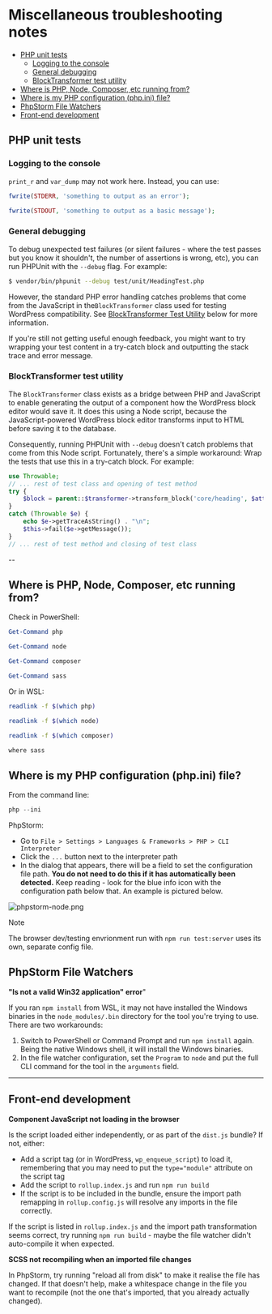 # Miscellaneous troubleshooting notes

- [PHP unit tests](#php-unit-tests)
    - [Logging to the console](#logging-to-the-console)
    - [General debugging](#general-debugging)
    - [BlockTransformer test utility](#blocktransformer-test-utility)
- [Where is PHP, Node, Composer, etc running from?](#where-is-php-node-composer-etc-running-from)
- [Where is my PHP configuration (php.ini) file?](#where-is-my-php-configuration-phpini-file)
- [PhpStorm File Watchers](#phpstorm-file-watchers)
- [Front-end development](#front-end-development)

## PHP unit tests

### Logging to the console

`print_r` and `var_dump` may not work here. Instead, you can use:

```php
fwrite(STDERR, 'something to output as an error');
```

```php
fwrite(STDOUT, 'something to output as a basic message');
```

### General debugging

To debug unexpected test failures (or silent failures - where the test passes but you know it shouldn't, the number of
assertions is wrong, etc), you can run PHPUnit with the `--debug` flag. For example:

```bash
$ vendor/bin/phpunit --debug test/unit/HeadingTest.php
```

However, the standard PHP error handling catches problems that come from the JavaScript in the`BlockTransformer` class
used for testing WordPress compatibility. See [BlockTransformer Test Utility](#blocktransformer-test-utility) below for
more information.

If you're still not getting useful enough feedback, you might want to try wrapping your test content in a try-catch
block and outputting the stack trace and error message.

### BlockTransformer test utility

The `BlockTransformer` class exists as a bridge between PHP and JavaScript to enable generating the output of a
component how the WordPress block editor would save it. It does this using a Node script, because the JavaScript-powered
WordPress block editor transforms input to HTML before saving it to the database.

Consequently, running PHPUnit with `--debug` doesn't catch problems that come from this Node script. Fortunately,
there's a simple workaround: Wrap the tests that use this in a try-catch block. For example:

```php
use Throwable;
// ... rest of test class and opening of test method
try {
    $block = parent::$transformer->transform_block('core/heading', $attributes, [$content]);
}
catch (Throwable $e) {
    echo $e->getTraceAsString() . "\n";
    $this->fail($e->getMessage()); 
}
// ... rest of test method and closing of test class
```

--

## Where is PHP, Node, Composer, etc running from?

Check in PowerShell:

```PowerShell
Get-Command php
```

```PowerShell
Get-Command node
```

```PowerShell
Get-Command composer
```

```PowerShell
Get-Command sass
```

Or in WSL:

```bash
readlink -f $(which php)
```

```bash
readlink -f $(which node)
```

```bash
readlink -f $(which composer)
``` 

```bash
where sass
``` 

## Where is my PHP configuration (php.ini) file?

From the command line:

```PowerShell
php --ini
```

PhpStorm:

- Go to `File > Settings > Languages & Frameworks > PHP > CLI Interpreter`
- Click the `...` button next to the interpreter path
- In the dialog that appears, there will be a field to set the configuration file path. **You do not need to do this if
  it has automatically been detected.** Keep reading - look for the blue info icon with the configuration path below
  that. An example is pictured below.

![phpstorm-node.png](images/phpstorm-phpini.png)

> [!NOTE]
> The browser dev/testing envrionment run with `npm run test:server` uses its own, separate config file.

## PhpStorm File Watchers

**"Is not a valid Win32 application" error**"

If you ran `npm install` from WSL, it may not have installed the Windows binaries in the `node_modules/.bin` directory
for the tool you're trying to use. There are two workarounds:

1. Switch to PowerShell or Command Prompt and run `npm install` again. Being the native Windows shell, it will install
   the Windows binaries.
2. In the file watcher configuration, set the `Program` to `node` and put the full CLI command for the tool in the
   `arguments` field.

---

## Front-end development

**Component JavaScript not loading in the browser**

Is the script loaded either independently, or as part of the `dist.js` bundle? If not, either:

- Add a script tag (or in WordPress, `wp_enqueue_script`) to load it, remembering that you may need to put the
  `type="module"` attribute on the script tag
- Add the script to `rollup.index.js` and run `npm run build`
- If the script is to be included in the bundle, ensure the import path remapping in `rollup.config.js` will resolve any
  imports in the file correctly.

If the script is listed in `rollup.index.js` and the import path transformation seems correct, try running
`npm run build` - maybe the file watcher didn't auto-compile
it when expected.

**SCSS not recompiling when an imported file changes**

In PhpStorm, try running "reload all from disk" to make it realise the file has changed. If that doesn't help, make a
whitespace change in the file you want to recompile (not the one that's imported, that you already actually changed).
